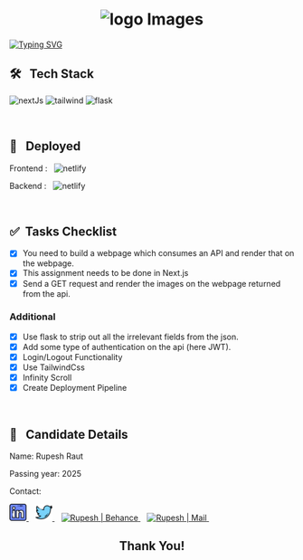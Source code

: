<h1 align="center">
  <img alt="logo" src="./public/favicon.ico" width="25px" hieight="25px"/>
  Images
</h1>

<a href="https://git.io/typing-svg"><img src="https://readme-typing-svg.herokuapp.com?font=Poppins&weight=700&duration=2000&pause=&color=A177FE&multiline=true&repeat=false&width=1000&height=220&lines=This+project+is+built+as+an+assignment+for+the+FullStack+Developer+Intern+position+at+Studypaq;It+is+a+nextJS+website+that+calls+our+flask+API+which+internally+calls+the+reddit+API.;The+response+from+reddit+API+is+tailored+according+to+our+needs+on+the+backend+and+then+sent+to;the+Frontend.+We+have+used+JWT+Token+to+secure+our+APIs.;Along+with+each+request+JWT+token+is+passed%2C+if+the+token+is+valid%2C+we+get+the+desired+data.;In+order+to+get+the+JWT+token%2C+the+user+first+needs+to+log+in.;I+have+also+added+the+feature+of+infinity+scroll+i.e.+on+reaching+at+the+bottom+of+the+page%2C+;next+30+images+are+fetched+and+appended+to+the+data." alt="Typing SVG" /></a>

## <span>🛠️<span/>&nbsp;&nbsp; Tech Stack

<p>
  <img alt="nextJs" src="https://img.shields.io/badge/next.js-000000?style=for-the-badge&logo=nextdotjs&logoColor=white">
  <img alt="tailwind" src="https://img.shields.io/badge/Tailwind_CSS-38B2AC?style=for-the-badge&logo=tailwind-css&logoColor=white">
  <img alt="flask" src="https://img.shields.io/badge/Flask-000000?style=for-the-badge&logo=flask&logoColor=white"/>
</p>

<br/>

## <span>🚀<span/>&nbsp;&nbsp; Deployed

<p>
   <p>
    Frontend :&nbsp;&nbsp;&nbsp;<img alt="netlify" src="https://img.shields.io/badge/Netlify-00C7B7?style=for-the-badge&logo=netlify&logoColor=white">
   </p>
   
   <p>
    Backend  :&nbsp;&nbsp;&nbsp;<img alt="netlify" src="https://img.shields.io/badge/Render.com-373277?style=for-the-badge&logo=render.com&logoColor=white">
   </p>
</p>

<br/>

## <span>✅<span/>&nbsp;&nbsp;Tasks Checklist

- [x] You need to build a webpage which consumes an API and render that on the webpage.
- [x] This assignment needs to be done in Next.js
- [x] Send a GET request and render the images on the webpage returned from the api.

### Additional
- [x] Use flask to strip out all the irrelevant fields from the json.
- [x] Add some type of authentication on the api (here JWT).
- [x] Login/Logout Functionality
- [x] Use TailwindCss
- [x] Infinity Scroll
- [x] Create Deployment Pipeline

<br/>

## <span>👔<span/>&nbsp;&nbsp;  Candidate Details

<p>
  <p>Name: Rupesh Raut</p>
  <p>Passing year: 2025</p>
  <p>Contact: </p>
  <p>
    <a href="https://www.linkedin.com/in/rupesh-raut-2003/">
      <img height="30" src="https://raw.githubusercontent.com/8bithemant/8bithemant/master/linkedin.png?raw=true" alt="Rupesh Raut | LinkedIn">
    </a>&nbsp;&nbsp;
    <a href="https://twitter.com/rupeshraut2003">
      <img height="30" src="https://raw.githubusercontent.com/8bithemant/8bithemant/master/twitter.png?raw=true" alt="Rupesh | Twitter">
    </a>&nbsp;&nbsp;
    <a href="https://www.behance.net/rupeshraut">
      <img height="30" src="https://raw.githubusercontent.com/rahuldkjain/github-profile-readme-generator/master/src/images/icons/Social/behance.svg" alt="Rupesh | Behance">
    </a>&nbsp;&nbsp;
    <a href="mailto:rupeshraut99396@gmail.com">
      <img height="32" src="https://user-images.githubusercontent.com/29790345/184528214-8f168ffd-5a4c-4d30-8d6b-917568924fbb.png?raw=true" alt="Rupesh | Mail">
     </a>&nbsp;&nbsp;
  </p>
</p>

<h2 align="center">Thank You!</h2>
